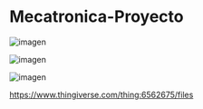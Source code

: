 # Mecatronica-Proyecto

![imagen](https://github.com/user-attachments/assets/16487d63-1991-4d9b-b108-c4abba7a919a)

![imagen](https://github.com/user-attachments/assets/e98a1715-aa36-4d3b-8f2b-05e041102cfc)

![imagen](https://github.com/user-attachments/assets/94075730-1771-48ee-be26-15439e8ad925)

https://www.thingiverse.com/thing:6562675/files


